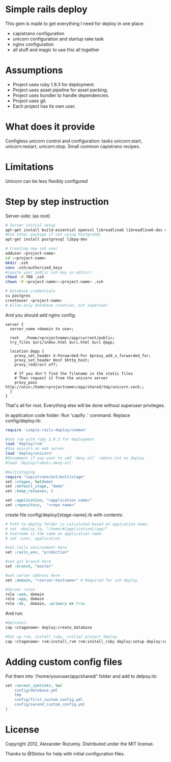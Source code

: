 Simple rails deploy
===================

This gem is made to get everything I need for deploy in one place:
* capistrano configuration
* unicorn configuration and startup rake task
* nginx configuration
* all stuff and magic to use this all together

Assumptions
========
* Project uses ruby 1.9.3 for deployment.
* Project uses asset pipeline for asset packing.
* Project uses bundler to handle dependencies.
* Project uses git.
* Each project has its own user.

What does it provide
=======
Configless unicorn control and configuration: tasks unicorn:start, unicorn:restart, unicorn:stop.
Small common capistrano recipes.

Limitations
========
Unicorn can be less flexibly configured

Step by step instruction
======

Server-side:
(as root)
```bash
# Server initial setup
apt-get install build-essential openssl libreadline6 libreadline6-dev curl git-core zlib1g zlib1g-dev libssl-dev libyaml-dev libsqlite3-dev sqlite3 libxml2-dev libxslt-dev autoconf libc6-dev ncurses-dev automake libtool bison subversion
#Use other package if not using PostgreSQL
apt-get install postgresql libpq-dev

# Creating new ssh user
adduser <project-name>
cd ~<project-name>
mkdir .ssh
nano .ssh/authorized_keys
#(paste your public ssh key in editor)
chmod -R 700 .ssh
chown -R <project-name>:<project-name> .ssh

# Database credentials
su postgres
createuser <project-name>
# Allow only database creation, not superuser
```

And you should add nginx config:
```nginx
server {
  server_name <domain to use>;

  root   /home/<projectname>/app/current/public;
  try_files $uri/index.html $uri.html $uri @app;

  location @app {
    proxy_set_header X-Forwarded-For $proxy_add_x_forwarded_for;
    proxy_set_header Host $http_host;
    proxy_redirect off;

    # If you don't find the filename in the static files
    # Then request it from the unicorn server
    proxy_pass http://unix:/home/<projectname>/app/shared/tmp/unicorn.sock:;
  }
}
```

That's all for root. Everything else will be done without superuser privileges.

In application code folder:
Run 'capify .' command. Replace config/deploy.rb:
```ruby
require 'simple-rails-deploy/common'

#Use rvm with ruby 1.9.3 for deployment
load 'deploy/rvm'
#Use unicorn as web server
load 'deploy/unicorn'
#Uncomment if you want to add 'deny all' robots.txt on deploy
#load 'deploy/robots-deny-all'

#multistaging
require "capistrano/ext/multistage"
set :stages, %w(demo)
set :default_stage, "demo"
set :keep_releases, 5

set :application, "<application name>"
set :repository,  "<repo name>"

```

create file config/deploy/[stage-name].rb with contents:
```ruby
# Path to deploy folder is calculated based on appication name:
# set :deploy_to, "/home/#{application}/app/"
# Username is the same as application name:
# set :user, application

#set rails environment here
set :rails_env, "production"

#set git branch here
set :branch, "master"

#set server address here
set :domain, "<server-hostname>" # Required for ssh deploy

#Server roles
role :web, domain
role :app, domain
role :db,  domain, :primary => true
```

And run:
```bash
#Optional:
cap <stagename> deploy:create_database

#Set up rvm, install ruby, initial project deploy
cap <stagename> rvm:install_rvm rvm:install_ruby deploy:setup deploy:cold deploy:migrate deploy
```
Adding custom config files
======

Put them into '/home/youruser/app/shared/' folder and add to delpoy.rb:
```ruby
set :normal_symlinks, %w(
    config/database.yml
    tmp
    config/first_custom_config.yml
    config/second_custom_config.yml
)
```

License
======
Copyright 2012, Alexander Rozumiy. Distributed under the MIT license.

Thanks to @Slotos for help with initial configuration files.